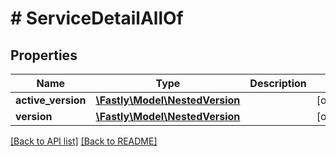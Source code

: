 # # ServiceDetailAllOf

## Properties

Name | Type | Description | Notes
------------ | ------------- | ------------- | -------------
**active_version** | [**\Fastly\Model\NestedVersion**](NestedVersion.md) |  | [optional]
**version** | [**\Fastly\Model\NestedVersion**](NestedVersion.md) |  | [optional]

[[Back to API list]](../../README.md#endpoints) [[Back to README]](../../README.md)
